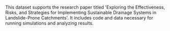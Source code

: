 This dataset supports the research paper titled 'Exploring the Effectiveness, Risks, and Strategies for Implementing Sustainable Drainage Systems in Landslide-Prone Catchments'. It includes code and data necessary for running simulations and analyzing results.

